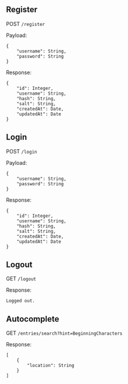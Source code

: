 ## Register

POST `/register`

Payload:
```
{
    "username": String,
    "password": String
}
```

Response:
```
{
    "id": Integer,
    "username": String,
    "hash": String,
    "salt": String,
    "createdAt": Date,
    "updatedAt": Date
}
```

## Login

POST `/login`

Payload:
```
{
    "username": String,
    "password": String
}
```

Response:
```
{
    "id": Integer,
    "username": String,
    "hash": String,
    "salt": String,
    "createdAt": Date,
    "updatedAt": Date
}
```

## Logout

GET `/logout`

Response:
```
Logged out.
```

## Autocomplete

GET `/entries/search?hint=BeginningCharacters`

Response:
```
[
    {
        "location": String
    }
]
```
